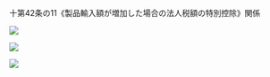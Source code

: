 十第42条の11《製品輸入額が増加した場合の法人税額の特別控除》関係

![](https://www.nta.go.jp/tmp/8ba6d78b-3f10-4271-8a20-c20718a3fbdd/images/f3226d79692ffb363a3579c1b55bf504b76821017b00df711c33df69a8fd6759.jpg)

![](https://www.nta.go.jp/tmp/8ba6d78b-3f10-4271-8a20-c20718a3fbdd/images/4e8c9ed9b424b5d4bfe3399ccae5ae0cea3daf841a5098d7e1f833ad7b5229c0.jpg)

![](https://www.nta.go.jp/tmp/8ba6d78b-3f10-4271-8a20-c20718a3fbdd/images/82e1bd50fbd1cdab65ad62eb86ee1318b48461339c35a98b39691140a889d0ed.jpg)